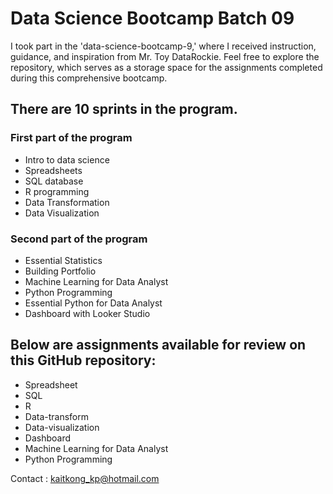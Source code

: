 # Data Science Bootcamp Batch 09
I took part in the 'data-science-bootcamp-9,' where I received instruction, guidance, and inspiration from Mr. Toy DataRockie. Feel free to explore the repository, which serves as a storage space for the assignments completed during this comprehensive bootcamp.

## There are 10 sprints in the program.
### First part of the program
- Intro to data science
- Spreadsheets
- SQL database
- R programming
- Data Transformation
- Data Visualization
  
### Second part of the program
- Essential Statistics
- Building Portfolio
- Machine Learning for Data Analyst
- Python Programming
- Essential Python for Data Analyst
- Dashboard with Looker Studio

## Below are assignments available for review on this GitHub repository:
- Spreadsheet
- SQL
- R
- Data-transform
- Data-visualization
- Dashboard
- Machine Learning for Data Analyst
- Python Programming

Contact : kaitkong_kp@hotmail.com
